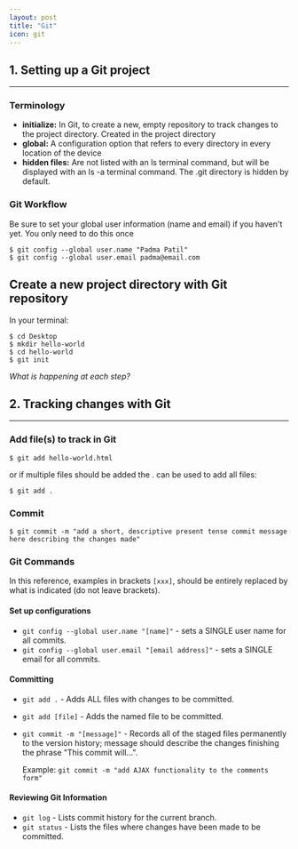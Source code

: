 ```yaml
---
layout: post
title: "Git"
icon: git
---
```


## 1. Setting up a Git project
****
### Terminology
* **initialize:** In Git, to create a new, empty repository to track changes to the project directory. Created in the project directory
* **global:** A configuration option that refers to every directory in every location of the device
* **hidden files:** Are not listed with an ls terminal command, but will be displayed with an ls -a terminal command. The .git directory is hidden by default.

### Git Workflow
Be sure to set your global user information (name and email) if you haven't yet. You only need to do this once
```
$ git config --global user.name "Padma Patil"
$ git config --global user.email padma@email.com
```

## Create a new project directory with Git repository
In your terminal:
```
$ cd Desktop
$ mkdir hello-world
$ cd hello-world
$ git init
```
_What is happening at each step?_

## 2. Tracking changes with Git
****
### Add file(s) to track in Git
```
$ git add hello-world.html
```
or if multiple files should be added the . can be used to add all files:
```
$ git add .
```
### Commit
```
$ git commit -m "add a short, descriptive present tense commit message here describing the changes made"
```
### Git Commands
In this reference, examples in brackets `[xxx]`, should be entirely replaced by what is indicated (do not leave brackets).

#### Set up configurations
* `git config --global user.name "[name]"` - sets a SINGLE user name for all commits.
* `git config --global user.email "[email address]"` - sets a SINGLE email for all commits.

#### Committing
* `git add .` - Adds ALL files with changes to be committed.
* `git add [file]` - Adds the named file to be committed.
* `git commit -m "[message]"` - Records all of the staged files permanently to the version history; message should describe the changes finishing the phrase "This commit will…".

  Example:
  `git commit -m "add AJAX functionality to the comments form"`

#### Reviewing Git Information
* `git log` - Lists commit history for the current branch.
* `git status` - Lists the files where changes have been made to be committed.